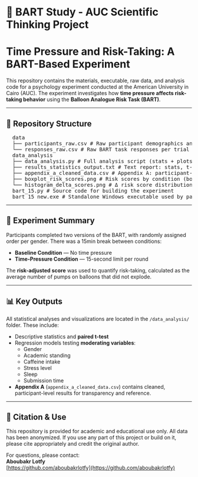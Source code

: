 # 🎈 BART Study - AUC Scientific Thinking Project

# Time Pressure and Risk-Taking: A BART-Based Experiment

This repository contains the materials, executable, raw data, and analysis code for a psychology experiment conducted at the American University in Cairo (AUC). The experiment investigates how **time pressure affects risk-taking behavior** using the **Balloon Analogue Risk Task (BART)**.

---

## 📁 Repository Structure
<pre>
  data
  ├── participants_raw.csv # Raw participant demographics and contextual data
  └── responses_raw.csv # Raw BART task responses per trial data_analysis
  data_analysis
  ├── data_analysis.py # Full analysis script (stats + plots)
  ├── results_statistics_output.txt # Text report: stats, t-test, regression 
  ├── appendix_a_cleaned_data.csv # Appendix A: participant-level scores & variables 
  ├── boxplot_risk_scores.png # Risk scores by condition (boxplot) 
  └── histogram_delta_scores.png # Δ risk score distribution (histogram)
  bart_15.py # Source code for building the experiment 
  bart_15_new.exe # Standalone Windows executable used by participants   
</pre>

---

## 🧪 Experiment Summary

Participants completed two versions of the BART, with randomly assigned order per gender. There was a 15min break between conditions:
- **Baseline Condition** — No time pressure  
- **Time-Pressure Condition** — 15-second limit per round  

The **risk-adjusted score** was used to quantify risk-taking, calculated as the average number of pumps on balloons that did not explode.

---

## 📊 Key Outputs

All statistical analyses and visualizations are located in the `/data_analysis/` folder. These include:

- Descriptive statistics and **paired t-test**
- Regression models testing **moderating variables**:
  - Gender  
  - Academic standing  
  - Caffeine intake  
  - Stress level  
  - Sleep  
  - Submission time  
- **Appendix A** (`appendix_a_cleaned_data.csv`) contains cleaned, participant-level results for transparency and reference.

---

## 📎 Citation & Use

This repository is provided for academic and educational use only. All data has been anonymized. If you use any part of this project or build on it, please cite appropriately and credit the original author.

For questions, please contact:  
**Aboubakr Lotfy**  
[https://github.com/aboubakrlotfy](https://github.com/aboubakrlotfy)
